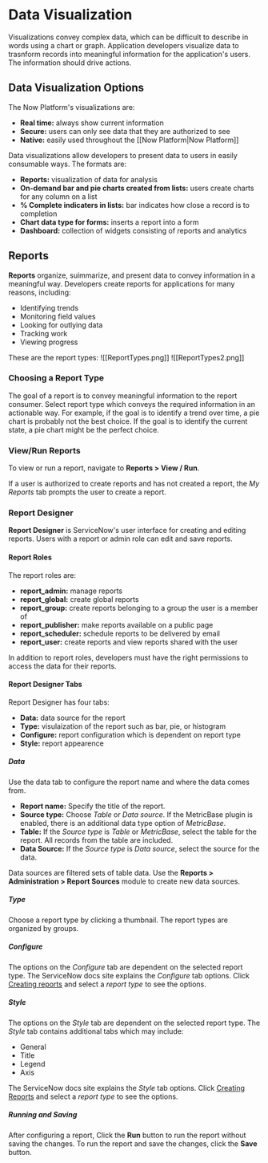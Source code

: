 # Data Visualization
Visualizations convey complex data, which can be difficult to describe in words using a chart or graph.  Application developers visualize data to trasnform records into meaningful information for the application's users.  The information should drive actions.

## Data Visualization Options
The Now Platform's visualizations are:
- **Real time:** always show current information
- **Secure:** users can only see data that they are authorized to see
- **Native:** easily used throughout the [[Now Platform|Now Platform]]

Data visualizations allow developers to present data to users in easily consumable ways.  The formats are:
- **Reports:** visualization of data for analysis
- **On-demand bar and pie charts created from lists:** users create charts for any column on a list
- **% Complete indicaters in lists:** bar indicates how close a record is to completion
- **Chart data type for forms:** inserts a report into a form
- **Dashboard:** collection of widgets consisting of reports and analytics

## Reports
**Reports** organize, suimmarize, and present data to convey information in a meaningful way.  Developers create reports for applications for many reasons, including:
- Identifying trends
- Monitoring field values
- Looking for outlying data
- Tracking work
- Viewing progress

These are the report types:
![[ReportTypes.png]]
![[ReportTypes2.png]]

### Choosing a Report Type
The goal of a report is to convey meaningful information to the report consumer.  Select report type which conveys the required information in an actionable way.  For example, if the goal is to identify a trend over time, a pie chart is probably not the best choice.  If the goal is to identify the current state, a pie chart might be the perfect choice.

### View/Run Reports
To view or run a report, navigate to **Reports > View / Run**.

If a user is authorized to create reports and has not created a report, the *My Reports* tab prompts the user to create a report.

### Report Designer
**Report Designer** is ServiceNow's user interface for creating and editing reports.  Users with a report or admin role can edit and save reports.  

#### Report Roles
The report roles are:
- **report_admin:** manage reports
- **report_global:** create global reports
- **report_group:** create reports belonging to a group the user is a member of
- **report_publisher:** make reports available on a public page
- **report_scheduler:** schedule reports to be delivered by email
- **report_user:** create reports and view reports shared with the user

In addition to report roles, developers must have the right permissions to access the data for their reports.

#### Report Designer Tabs
Report Designer has four tabs:
- **Data:** data source for the report
- **Type:** visulaization of the report such as bar, pie, or histogram
- **Configure:** report configuration which is dependent on report type
- **Style:** report appearence

##### Data
Use the data tab to configure the report name and where the data comes from.

- **Report name:** Specify the title of the report.
- **Source type:** Choose *Table* or *Data source*.  If the MetricBase plugin is enabled, there is an additional data type option of *MetricBase*.
- **Table:** If the *Source type* is *Table* or *MetricBase*, select the table for the report.  All records from the table are included.
- **Data Source:** If the *Source type* is *Data source*, select the source for the data.

Data sources are filtered sets of table data.  Use the **Reports > Administration > Report Sources** module to create new data sources.

##### Type
Choose a report type by clicking a thumbnail.  The report types are organized by groups.

##### Configure
The options on the *Configure* tab are dependent on the selected report type.  The ServiceNow docs site explains the *Configure* tab options.  Click [Creating reports](https://docs.servicenow.com/bundle/rome-performance-analytics-and-reporting/page/use/reporting/reference/report-types-creation-details-rd.html) and select a *report type* to see the options.

##### Style
The options on the *Style* tab are dependent on the selected report type.  The *Style* tab contains additional tabs which may include:
- General
- Title
- Legend
- Axis

The ServiceNow docs site explains the *Style* tab options.  Click [Creating Reports](https://docs.servicenow.com/bundle/rome-performance-analytics-and-reporting/page/use/reporting/reference/report-types-creation-details-rd.html) and select a *report type* to see the options.

##### Running and Saving
After configuring a report, Click the **Run** button to run the report without saving the changes.  To run the report and save the changes, click the **Save** button.